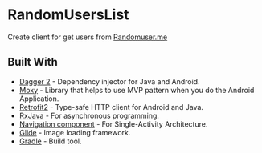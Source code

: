 # RandomUsersList

Create client for get users from [Randomuser.me](https://randomuser.me/)

## Built With

* [Dagger 2](https://github.com/google/dagger) - Dependency injector for Java and Android.
* [Moxy](https://github.com/moxy-community/Moxy) - Library that helps to use MVP pattern when you do the Android Application.
* [Retrofit2](https://github.com/square/retrofit) - Type-safe HTTP client for Android and Java.
* [RxJava](https://github.com/ReactiveX/RxJava) - For asynchronous programming.
* [Navigation component](https://developer.android.com/guide/navigation) - For Single-Activity Architecture.
* [Glide](https://github.com/bumptech/glide) - Image loading framework.
* [Gradle](https://github.com/gradle/gradle) - Build tool.
